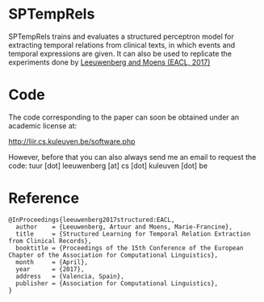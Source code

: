 # SPTempRels
SPTempRels trains and evaluates a structured perceptron model for extracting temporal relations from clinical texts, in which events and temporal expressions are given. It can also be used to replicate the experiments done by [Leeuwenberg and Moens (EACL, 2017)](http://www.aclweb.org/anthology/E/E17/E17-1108.pdf)

# Code
The code corresponding to the paper can soon be obtained under an academic license at:

http://liir.cs.kuleuven.be/software.php

However, before that you can also always send me an email to request the code: tuur [dot] leeuwenberg [at] cs [dot] kuleuven [dot] be

# Reference

```
@InProceedings{leeuwenberg2017structured:EACL,
  author    = {Leeuwenberg, Artuur and Moens, Marie-Francine},
  title     = {Structured Learning for Temporal Relation Extraction from Clinical Records},
  booktitle = {Proceedings of the 15th Conference of the European Chapter of the Association for Computational Linguistics},
  month     = {April},
  year      = {2017},
  address   = {Valencia, Spain},
  publisher = {Association for Computational Linguistics},
}
```

